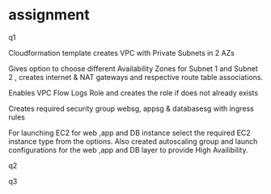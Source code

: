 # assignment

q1

Cloudformation template creates VPC with Private Subnets in 2 AZs 

Gives option to choose different Availability Zones for Subnet 1 and Subnet 2 , creates internet & NAT gateways and respective route table associations.

Enables VPC Flow Logs Role and creates the role if does not already exists

Creates required security group websg, appsg & databasesg with ingress rules 

For launching EC2 for web ,app and DB instance select the required EC2 instance type from the options. Also created autoscaling group and launch configurations for the web ,app and DB layer to provide High Availibility.


q2



q3



